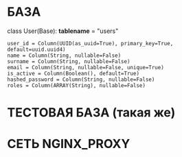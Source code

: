 # БАЗА

class User(Base):
    __tablename__ = "users"

    user_id = Column(UUID(as_uuid=True), primary_key=True, default=uuid.uuid4)
    name = Column(String, nullable=False)
    surname = Column(String, nullable=False)
    email = Column(String, nullable=False, unique=True)
    is_active = Column(Boolean(), default=True)
    hashed_password = Column(String, nullable=False)
    roles = Column(ARRAY(String), nullable=False)


# ТЕСТОВАЯ БАЗА (такая же)

# СЕТЬ NGINX_PROXY
